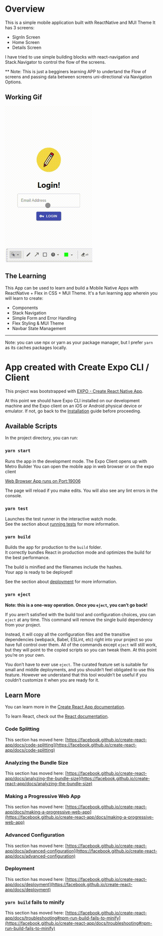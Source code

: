 # Overview

This is a simple mobile application built with ReactNative and MUI Theme
It has 3 screens:

- SignIn Screen
- Home Screen
- Details Screen

I have tried to use simple building blocks with react-navigation and Stack.Navigator to control the flow of the screens.

** Note: This is just a begginers learning APP to undertand the Flow of screens and passing data between screens uni-directional via Navigation Options.

## Working Gif

<img src="https://github.com/austinnoronha/UI-References-and-Screenshots/blob/main/MyReactNativeApp/MyToDoAppScreens.gif?raw=true" title="ReactNative APp - MyToDo" alt="ReactNative APp - MyToDo"/>

## The Learning

This App can be used to learn and build a Mobile Native Apps with ReactNative + Flex in CSS + MUI Theme.
It's a fun learning app wherein you will learn to create:
- Components
- Stack Navigation
- Simple Form and Error Handling
- Flex Styling & MUI Theme
- Navbar State Management

--- 

Note: you can use npx or yarn as your package manager, but I prefer ` yarn ` as its caches packages locally.

# App created with Create Expo CLI / Client

This project was bootstrapped with [EXPO - Create React Native App](hhttps://docs.expo.io/get-started/create-a-new-app/).

At this point we should have Expo CLI installed on our development machine and the Expo client on an iOS or Android physical device or emulator. If not, go back to the [Installation](https://docs.expo.io/get-started/installation/) guide before proceeding.

## Available Scripts

In the project directory, you can run:

### `yarn start`

Runs the app in the development mode.
The Expo Client opens up with Metro Builder
You can open the mobile app in web browser or on the expo client

[Web Browser App runs on Port:19006](http://localhost:19006/)

The page will reload if you make edits.
You will also see any lint errors in the console.

### `yarn test`

Launches the test runner in the interactive watch mode.\
See the section about [running tests](https://facebook.github.io/create-react-app/docs/running-tests) for more information.

### `yarn build`

Builds the app for production to the `build` folder.\
It correctly bundles React in production mode and optimizes the build for the best performance.

The build is minified and the filenames include the hashes.\
Your app is ready to be deployed!

See the section about [deployment](https://facebook.github.io/create-react-app/docs/deployment) for more information.

### `yarn eject`

**Note: this is a one-way operation. Once you `eject`, you can’t go back!**

If you aren’t satisfied with the build tool and configuration choices, you can `eject` at any time. This command will remove the single build dependency from your project.

Instead, it will copy all the configuration files and the transitive dependencies (webpack, Babel, ESLint, etc) right into your project so you have full control over them. All of the commands except `eject` will still work, but they will point to the copied scripts so you can tweak them. At this point you’re on your own.

You don’t have to ever use `eject`. The curated feature set is suitable for small and middle deployments, and you shouldn’t feel obligated to use this feature. However we understand that this tool wouldn’t be useful if you couldn’t customize it when you are ready for it.

## Learn More

You can learn more in the [Create React App documentation](https://facebook.github.io/create-react-app/docs/getting-started).

To learn React, check out the [React documentation](https://reactjs.org/).

### Code Splitting

This section has moved here: [https://facebook.github.io/create-react-app/docs/code-splitting](https://facebook.github.io/create-react-app/docs/code-splitting)

### Analyzing the Bundle Size

This section has moved here: [https://facebook.github.io/create-react-app/docs/analyzing-the-bundle-size](https://facebook.github.io/create-react-app/docs/analyzing-the-bundle-size)

### Making a Progressive Web App

This section has moved here: [https://facebook.github.io/create-react-app/docs/making-a-progressive-web-app](https://facebook.github.io/create-react-app/docs/making-a-progressive-web-app)

### Advanced Configuration

This section has moved here: [https://facebook.github.io/create-react-app/docs/advanced-configuration](https://facebook.github.io/create-react-app/docs/advanced-configuration)

### Deployment

This section has moved here: [https://facebook.github.io/create-react-app/docs/deployment](https://facebook.github.io/create-react-app/docs/deployment)

### `yarn build` fails to minify

This section has moved here: [https://facebook.github.io/create-react-app/docs/troubleshooting#npm-run-build-fails-to-minify](https://facebook.github.io/create-react-app/docs/troubleshooting#npm-run-build-fails-to-minify)


